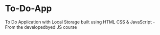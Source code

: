 # To-Do-App
To Do Application with Local Storage built using HTML CSS &amp; JavaScript - From the developedbyed JS course
